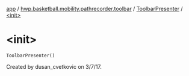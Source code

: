 [app](../../index.md) / [hwp.basketball.mobility.pathrecorder.toolbar](../index.md) / [ToolbarPresenter](index.md) / [&lt;init&gt;](.)

# &lt;init&gt;

`ToolbarPresenter()`

Created by dusan_cvetkovic on 3/7/17.

